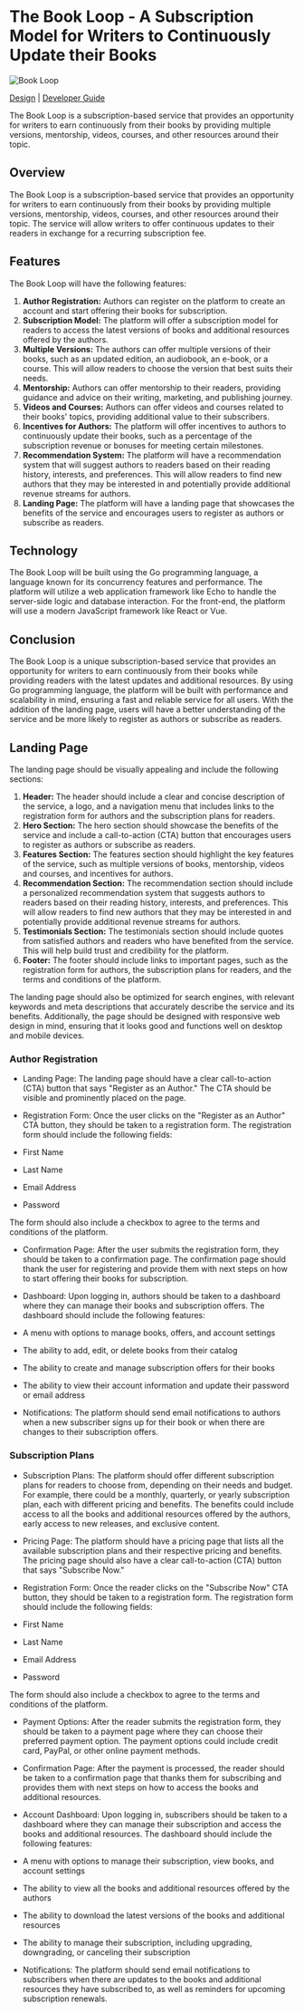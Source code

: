 # The Book Loop - A Subscription Model for Writers to Continuously Update their Books

![Book Loop](https://user-images.githubusercontent.com/19922556/223109386-c4b15839-f70e-4975-9495-c60bc269695a.png)

[Design](design.md) | [Developer Guide](developer-guide.md)

The Book Loop is a subscription-based service that provides an opportunity for writers to earn continuously from their books by providing multiple versions, mentorship, videos, courses, and other resources around their topic.

## Overview

The Book Loop is a subscription-based service that provides an opportunity for writers to earn continuously from their books by providing multiple versions, mentorship, videos, courses, and other resources around their topic. The service will allow writers to offer continuous updates to their readers in exchange for a recurring subscription fee.

## Features

The Book Loop will have the following features:

1. **Author Registration:** Authors can register on the platform to create an account and start offering their books for subscription.
2. **Subscription Model:** The platform will offer a subscription model for readers to access the latest versions of books and additional resources offered by the authors.
3. **Multiple Versions:** The authors can offer multiple versions of their books, such as an updated edition, an audiobook, an e-book, or a course. This will allow readers to choose the version that best suits their needs.
4. **Mentorship:** Authors can offer mentorship to their readers, providing guidance and advice on their writing, marketing, and publishing journey.
5. **Videos and Courses:** Authors can offer videos and courses related to their books' topics, providing additional value to their subscribers.
6. **Incentives for Authors:** The platform will offer incentives to authors to continuously update their books, such as a percentage of the subscription revenue or bonuses for meeting certain milestones.
7. **Recommendation System:** The platform will have a recommendation system that will suggest authors to readers based on their reading history, interests, and preferences. This will allow readers to find new authors that they may be interested in and potentially provide additional revenue streams for authors.
8. **Landing Page:** The platform will have a landing page that showcases the benefits of the service and encourages users to register as authors or subscribe as readers.

## Technology

The Book Loop will be built using the Go programming language, a language known for its concurrency features and performance. The platform will utilize a web application framework like Echo to handle the server-side logic and database interaction. For the front-end, the platform will use a modern JavaScript framework like React or Vue.

## Conclusion

The Book Loop is a unique subscription-based service that provides an opportunity for writers to earn continuously from their books while providing readers with the latest updates and additional resources. By using Go programming language, the platform will be built with performance and scalability in mind, ensuring a fast and reliable service for all users. With the addition of the landing page, users will have a better understanding of the service and be more likely to register as authors or subscribe as readers.

## Landing Page

The landing page should be visually appealing and include the following sections:

1. **Header:** The header should include a clear and concise description of the service, a logo, and a navigation menu that includes links to the registration form for authors and the subscription plans for readers.
2. **Hero Section:** The hero section should showcase the benefits of the service and include a call-to-action (CTA) button that encourages users to register as authors or subscribe as readers.
3. **Features Section:** The features section should highlight the key features of the service, such as multiple versions of books, mentorship, videos and courses, and incentives for authors.
4. **Recommendation Section:** The recommendation section should include a personalized recommendation system that suggests authors to readers based on their reading history, interests, and preferences. This will allow readers to find new authors that they may be interested in and potentially provide additional revenue streams for authors.
5. **Testimonials Section:** The testimonials section should include quotes from satisfied authors and readers who have benefited from the service. This will help build trust and credibility for the platform.
6. **Footer:** The footer should include links to important pages, such as the registration form for authors, the subscription plans for readers, and the terms and conditions of the platform.

The landing page should also be optimized for search engines, with relevant keywords and meta descriptions that accurately describe the service and its benefits. Additionally, the page should be designed with responsive web design in mind, ensuring that it looks good and functions well on desktop and mobile devices.

### Author Registration

- Landing Page: The landing page should have a clear call-to-action (CTA) button that says "Register as an Author." The CTA should be visible and prominently placed on the page.
- Registration Form: Once the user clicks on the "Register as an Author" CTA button, they should be taken to a registration form. The registration form should include the following fields:

- First Name
- Last Name
- Email Address
- Password

The form should also include a checkbox to agree to the terms and conditions of the platform.

- Confirmation Page: After the user submits the registration form, they should be taken to a confirmation page. The confirmation page should thank the user for registering and provide them with next steps on how to start offering their books for subscription.
- Dashboard: Upon logging in, authors should be taken to a dashboard where they can manage their books and subscription offers. The dashboard should include the following features:

- A menu with options to manage books, offers, and account settings
- The ability to add, edit, or delete books from their catalog
- The ability to create and manage subscription offers for their books
- The ability to view their account information and update their password or email address

- Notifications: The platform should send email notifications to authors when a new subscriber signs up for their book or when there are changes to their subscription offers.

### Subscription Plans

- Subscription Plans: The platform should offer different subscription plans for readers to choose from, depending on their needs and budget. For example, there could be a monthly, quarterly, or yearly subscription plan, each with different pricing and benefits. The benefits could include access to all the books and additional resources offered by the authors, early access to new releases, and exclusive content.
- Pricing Page: The platform should have a pricing page that lists all the available subscription plans and their respective pricing and benefits. The pricing page should also have a clear call-to-action (CTA) button that says "Subscribe Now."
- Registration Form: Once the reader clicks on the "Subscribe Now" CTA button, they should be taken to a registration form. The registration form should include the following fields:

- First Name
- Last Name
- Email Address
- Password

The form should also include a checkbox to agree to the terms and conditions of the platform.

- Payment Options: After the reader submits the registration form, they should be taken to a payment page where they can choose their preferred payment option. The payment options could include credit card, PayPal, or other online payment methods.
- Confirmation Page: After the payment is processed, the reader should be taken to a confirmation page that thanks them for subscribing and provides them with next steps on how to access the books and additional resources.
- Account Dashboard: Upon logging in, subscribers should be taken to a dashboard where they can manage their subscription and access the books and additional resources. The dashboard should include the following features:

- A menu with options to manage their subscription, view books, and account settings
- The ability to view all the books and additional resources offered by the authors
- The ability to download the latest versions of the books and additional resources
- The ability to manage their subscription, including upgrading, downgrading, or canceling their subscription

- Notifications: The platform should send email notifications to subscribers when there are updates to the books and additional resources they have subscribed to, as well as reminders for upcoming subscription renewals.
